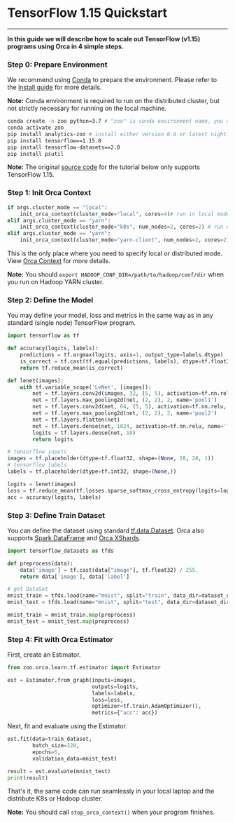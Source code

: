 # TensorFlow 1.15 Quickstart

---

**In this guide we will describe how to scale out TensorFlow (v1.15) programs using Orca in 4 simple steps.**

### **Step 0: Prepare Environment**

We recommend using [Conda](https://docs.conda.io/projects/conda/en/latest/user-guide/install/) to prepare the environment. Please refer to the [install guide](../PythonUserGuide/install/) for more details.

**Note:** Conda environment is required to run on the distributed cluster, but not strictly necessary for running on the local machine.

```bash
conda create -n zoo python=3.7 # "zoo" is conda environment name, you can use any name you like.
conda activate zoo
pip install analytics-zoo # install either version 0.9 or latest nightly build
pip install tensorflow==1.15.0
pip install tensorflow-datasets==2.0
pip install psutil
```
**Note:** The original [source code](https://github.com/intel-analytics/analytics-zoo/blob/master/pyzoo/zoo/examples/orca/learn/tf/lenet/lenet_mnist_graph.py) for the tutorial below only supports TensorFlow 1.15.

### **Step 1: Init Orca Context**
```python
if args.cluster_mode == "local":  
    init_orca_context(cluster_mode="local", cores=4)# run in local mode
elif args.cluster_mode == "yarn":  
    init_orca_context(cluster_mode="k8s", num_nodes=2, cores=2) # run on K8s cluster
elif args.cluster_mode == "yarn":  
    init_orca_context(cluster_mode="yarn-client", num_nodes=2, cores=2) # run on Hadoop YARN cluster
```

This is the only place where you need to specify local or distributed mode. View [Orca Context](./context) for more details.

**Note:** You should `export HADOOP_CONF_DIR=/path/to/hadoop/conf/dir` when you run on Hadoop YARN cluster.

### **Step 2: Define the Model**

You may define your model, loss and metrics in the same way as in any standard (single node) TensorFlow program.

```python
import tensorflow as tf

def accuracy(logits, labels):
    predictions = tf.argmax(logits, axis=1, output_type=labels.dtype)
    is_correct = tf.cast(tf.equal(predictions, labels), dtype=tf.float32)
    return tf.reduce_mean(is_correct)

def lenet(images):
    with tf.variable_scope('LeNet', [images]):
        net = tf.layers.conv2d(images, 32, (5, 5), activation=tf.nn.relu, name='conv1')
        net = tf.layers.max_pooling2d(net, (2, 2), 2, name='pool1')
        net = tf.layers.conv2d(net, 64, (5, 5), activation=tf.nn.relu, name='conv2')
        net = tf.layers.max_pooling2d(net, (2, 2), 2, name='pool2')
        net = tf.layers.flatten(net)
        net = tf.layers.dense(net, 1024, activation=tf.nn.relu, name='fc3')
        logits = tf.layers.dense(net, 10)
        return logits

# tensorflow inputs
images = tf.placeholder(dtype=tf.float32, shape=(None, 28, 28, 1))
# tensorflow labels
labels = tf.placeholder(dtype=tf.int32, shape=(None,))

logits = lenet(images)
loss = tf.reduce_mean(tf.losses.sparse_softmax_cross_entropy(logits=logits, labels=labels))
acc = accuracy(logits, labels)
```
### **Step 3: Define Train Dataset**

You can define the dataset using standard [tf.data.Dataset](https://www.tensorflow.org/api_docs/python/tf/data/Dataset). Orca also supports [Spark DataFrame](https://spark.apache.org/docs/latest/sql-programming-guide.html) and [Orca XShards](./data).

```python
import tensorflow_datasets as tfds

def preprocess(data):
    data['image'] = tf.cast(data["image"], tf.float32) / 255.
    return data['image'], data['label']

# get DataSet
mnist_train = tfds.load(name="mnist", split="train", data_dir=dataset_dir)
mnist_test = tfds.load(name="mnist", split="test", data_dir=dataset_dir)

mnist_train = mnist_train.map(preprocess)
mnist_test = mnist_test.map(preprocess)
```

### **Step 4: Fit with Orca Estimator**

First, create an Estimator.

```python
from zoo.orca.learn.tf.estimator import Estimator

est = Estimator.from_graph(inputs=images,
                           outputs=logits,
                           labels=labels,
                           loss=loss,
                           optimizer=tf.train.AdamOptimizer(),
                           metrics={"acc": acc})
```

Next, fit and evaluate using the Estimator.
```python
est.fit(data=train_dataset,
        batch_size=320,
        epochs=5,
        validation_data=mnist_test)

result = est.evaluate(mnist_test)
print(result)
```

That's it, the same code can run seamlessly in your local laptop and the distribute K8s or Hadoop cluster.

**Note:** You should call `stop_orca_context()` when your program finishes.
